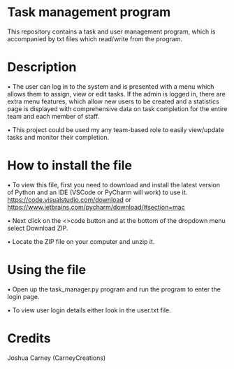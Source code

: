 # Task management program
This repository contains a task and user management program, which is accompanied by txt files which read/write from the program.

# Description
•	The user can log in to the system and is presented with a menu which allows them to assign, view or edit tasks. If the admin is logged in, there are extra menu features, which allow new users to be created and a statistics page is displayed with comprehensive data on task completion for the entire team and each member of staff.

•	This project could be used my any team-based role to easily view/update tasks and monitor their completion.

# How to install the file
•	To view this file, first you need to download and install the latest version of Python and an IDE (VSCode or PyCharm will work) to use it.
	https://code.visualstudio.com/download or 	https://www.jetbrains.com/pycharm/download/#section=mac

•	Next click on the <>code button and at the bottom of the dropdown menu select Download ZIP.

•	Locate the ZIP file on your computer and unzip it.

# Using the file
•	Open up the task_manager.py program and run the program to enter the login page.

•	To view user login details either look in the user.txt file.

# Credits
Joshua Carney (CarneyCreations)

